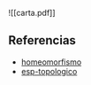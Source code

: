 ![[carta.pdf]]

## Referencias
- [homeomorfismo](./homeomorfismo.md)
- [esp-topologico](./esp-topologico.md)

